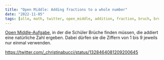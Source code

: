 ```yaml
---
title: "Open Middle: Adding fractions to a whole number"
date: "2022-11-05"
tags: [alle, math, twitter, open_middle, addition, fraction, bruch, bruchrechnung, thinking_task]
---
```


[Open Middle-Aufgabe](https://www.openmiddle.com/), in der die Schüler Brüche finden müssen, die addiert eine natürliche Zahl ergeben. Dabei dürfen sie die Ziffern von 1 bis 9 jeweils nur einmal verwenden.

https://twitter.com/_christinabucci/status/1328464081209200645 